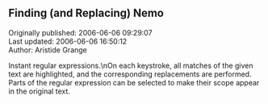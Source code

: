 ## Finding (and Replacing) Nemo  
Originally published: 2006-06-06 09:29:07  
Last updated: 2006-06-06 16:50:12  
Author: Aristide Grange  
  
Instant regular expressions.\nOn each keystroke, all matches of the given text are highlighted, and the corresponding replacements are performed. Parts of the regular expression can be selected to make their scope appear in the original text.